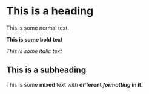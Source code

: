 ﻿# This is a heading

This is some normal text.

**This is some bold text**

*This is some italic text*

## This is a subheading

This is some **mixed** text *with* **different *formatting* in it.**